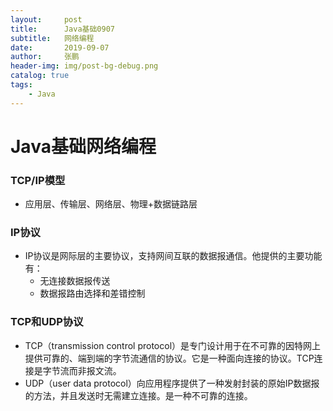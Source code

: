```yaml
---
layout:     post 
title:      Java基础0907
subtitle:   网络编程
date:       2019-09-07
author:     张鹏
header-img: img/post-bg-debug.png
catalog: true   
tags:                         
    - Java
---
```


# Java基础网络编程

### TCP/IP模型

- 应用层、传输层、网络层、物理+数据链路层

### IP协议

- IP协议是网际层的主要协议，支持网间互联的数据报通信。他提供的主要功能有：
   - 无连接数据报传送
   - 数据报路由选择和差错控制

### TCP和UDP协议

- TCP（transmission control protocol）是专门设计用于在不可靠的因特网上提供可靠的、端到端的字节流通信的协议。它是一种面向连接的协议。TCP连接是字节流而非报文流。
- UDP（user data protocol）向应用程序提供了一种发射封装的原始IP数据报的方法，并且发送时无需建立连接。是一种不可靠的连接。